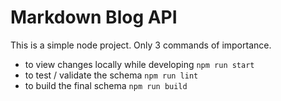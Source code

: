 # Markdown Blog API

This is a simple node project. Only 3 commands of importance.

* to view changes locally while developing `npm run start`
* to test / validate the schema `npm run lint`
* to build the final schema `npm run build`